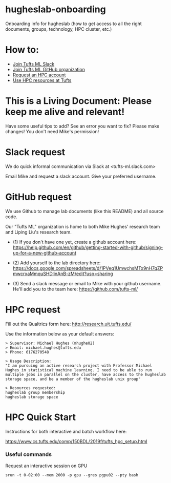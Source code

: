 # hugheslab-onboarding

Onboarding info for hugheslab (how to get access to all the right documents, groups, technology, HPC cluster, etc.)


# How to:

* [Join Tufts ML Slack](#slack-request)
* [Join Tufts ML GitHub organization](#github-request)
* [Request an HPC account](#hpc-request)
* [Use HPC resources at Tufts](#hpc-quick-start)

# This is a Living Document: Please keep me alive and relevant!

Have some useful tips to add? See an error you want to fix? Please make changes! You don't need Mike's permission!

# <a name="slack-request">Slack request</a>

We do quick informal communication via Slack at <tufts-ml.slack.com>

Email Mike and request a slack account.
Give your preferred username.

# <a name="github-request">GitHub request</a>

We use Github to manage lab documents (like this README) and all source code.

Our "Tufts ML" organization is home to both Mike Hughes' research team and Liping Liu's research team.

* (1) If you don't have one yet, create a github account here: <https://help.github.com/en/github/getting-started-with-github/signing-up-for-a-new-github-account>

* (2) Add yourself to the lab directory here: <https://docs.google.com/spreadsheets/d/1PVeq1UmwchsMTx9nH7qZPmwcrxaMmquSHDlinAnB-zM/edit?usp=sharing>

* (3) Send a slack message or email to Mike with your github username. He'll add you to the team here: https://github.com/tufts-ml/


# <a name="hpc-request"> HPC request</a>

Fill out the Qualtrics form here: <http://research.uit.tufts.edu/>

Use the information below as your default answers:

```
> Supervisor: Michael Hughes (mhughe02)
> Email: michael.hughes@tufts.edu
> Phone: 6176270548

> Usage Description:
"I am pursuing an active research project with Professor Michael Hughes in statistical machine learning. I need to be able to run multiple jobs in parallel on the cluster, have access to the hugheslab storage space, and be a member of the hugheslab unix group"

> Resources requested:
hugheslab group membership
hugheslab storage space

```

# <a name="hpc-quick-start"> HPC Quick Start</a>

Instructions for both interactive and batch workflow here:

<https://www.cs.tufts.edu/comp/150BDL/2019f/tufts_hpc_setup.html>

### Useful commands

Request an interactive session on GPU

```
srun -t 0-02:00 --mem 2000 -p gpu --gres pgpu02 --pty bash
```


